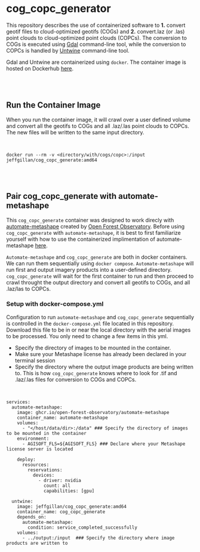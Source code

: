 # cog_copc_generator

This repository describes the use of containerized software to **1.** convert geotif files to cloud-optimized geotifs (COGs) and **2.** convert.laz (or .las) point clouds to cloud-optimized point clouds (COPCs). The conversion to COGs is executed using [Gdal](https://gdal.org/en/stable/) command-line tool, while the conversion to COPCs is handled by [Untwine](https://github.com/hobuinc/untwine) command-line tool. 

Gdal and Untwine are containerized using `docker`. The container image is hosted on Dockerhub [here](https://hub.docker.com/repository/docker/jeffgillan/cog_copc_generate/general).

<br>
<br>

## Run the Container Image

When you run the container image, it will crawl over a user defined volume and convert all the geotifs to COGs and all .laz/.las point clouds to COPCs. The new files will be written to the same input directory. 

<br>

`docker run --rm -v <directory/with/cogs/copc>:/input jeffgillan/cog_copc_generate:amd64`

<br>
<br>

## Pair cog_copc_generate with automate-metashape

This `cog_copc_generate` container was designed to work direcly with [automate-metashape](https://github.com/open-forest-observatory/automate-metashape) created by [Open Forest Observatory](https://openforestobservatory.org/). Before using `cog_copc_generate` with `automate-metashape`, it is best to first familiarize yourself with how to use the containerized implimentation of automate-metashape [here](https://github.com/open-forest-observatory/automate-metashape?tab=readme-ov-file#setup-docker-container). 

`Automate-metashape` and `cog_copc_generate` are both in docker containers. We can run them sequentially using `docker compose`. `Automate-metashape` will run first and output imagery products into a user-defined directory. `cog_copc_generate` will wait for the first container to run and then proceed to crawl throught the output directory and convert all geotifs to COGs, and all .laz/las to COPCs. 

### Setup with docker-compose.yml

Configuration to run `automate-metashape` and `cog_copc_generate` sequentially is controlled in the `docker-compose.yml` file located in this repository. Download this file to be in or near the local directory with the aerial images to be processed. You only need to change a few items in this yml. 

* Specify the directory of images to be mounted in the container.
* Make sure your Metashape license has already been declared in your terminal session
* Specify the directory where the output image products are being written to. This is how `cog_copc_generate` knows where to look for .tif and .laz/.las files for conversion to COGs and COPCs. 

<br>

```
services:
  automate-metashape:
    image: ghcr.io/open-forest-observatory/automate-metashape
    container_name: automate-metashape
    volumes:
      - "</host/data/dir>:/data" ### Specify the directory of images to be mounted in the container
    environment:
      - AGISOFT_FLS=${AGISOFT_FLS} ### Declare where your Metashape license server is located
    
    deploy:
      resources:
        reservations:
          devices:
            - driver: nvidia
              count: all
              capabilities: [gpu]

  untwine:
    image: jeffgillan/cog_copc_generate:amd64
    container_name: cog_copc_generate
    depends_on:
      automate-metashape:
        condition: service_completed_successfully
    volumes:
      - ../output:/input  ### Specify the directory where image products are written to
```





